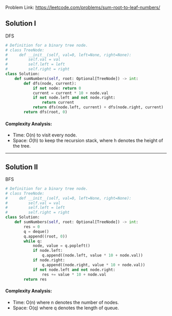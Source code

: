 Problem Link: https://leetcode.com/problems/sum-root-to-leaf-numbers/



## Solution I
DFS

```python
# Definition for a binary tree node.
# class TreeNode:
#     def __init__(self, val=0, left=None, right=None):
#         self.val = val
#         self.left = left
#         self.right = right
class Solution:
    def sumNumbers(self, root: Optional[TreeNode]) -> int:
        def dfs(node, current):
            if not node: return 0
            current = current * 10 + node.val
            if not node.left and not node.right:
                return current
            return dfs(node.left, current) + dfs(node.right, current)
        return dfs(root, 0)
```

#### Complexity Analysis:
- Time: O(n) to visit every node.
- Space: $O(h)$ to keep the recursion stack, where h denotes the height of the tree.

---

## Solution II
BFS

```python
# Definition for a binary tree node.
# class TreeNode:
#     def __init__(self, val=0, left=None, right=None):
#         self.val = val
#         self.left = left
#         self.right = right
class Solution:
    def sumNumbers(self, root: Optional[TreeNode]) -> int:
        res = 0
        q = deque()
        q.append((root, 0))
        while q:
            node, value = q.popleft()
            if node.left:
                q.append((node.left, value * 10 + node.val))
            if node.right:
                q.append((node.right, value * 10 + node.val))
            if not node.left and not node.right:
                res += value * 10 + node.val
        return res
```

#### Complexity Analysis:
- Time: O(n) where n denotes the number of nodes.
- Space: O(q) where q denotes the length of queue.